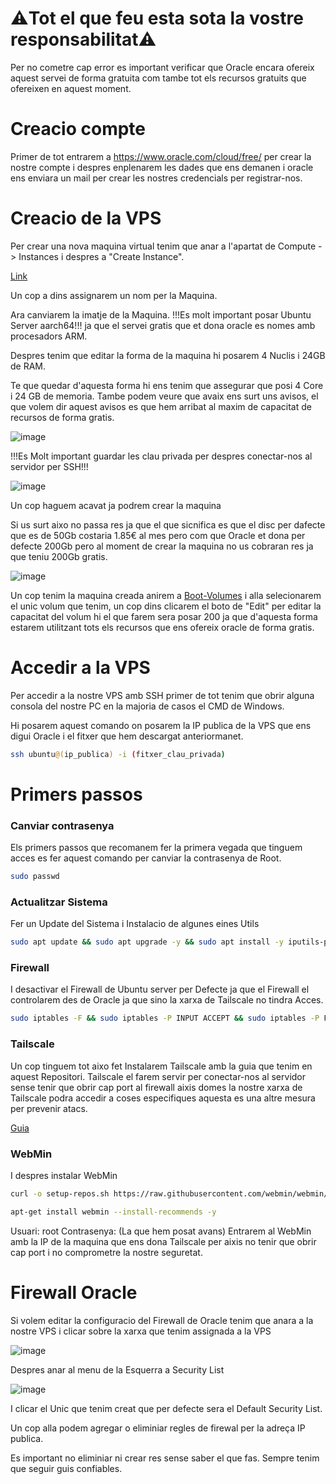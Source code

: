 # ⚠️Tot el que feu esta sota la vostre responsabilitat⚠️
Per no cometre cap error es important verificar que Oracle encara ofereix aquest servei de forma gratuita com tambe tot els recursos gratuits que ofereixen en aquest moment.
# Creacio compte
Primer de tot entrarem a https://www.oracle.com/cloud/free/ per crear la nostre compte i despres enplenarem les dades que ens demanen i oracle ens enviara un mail per crear les nostres credencials per registrar-nos.

# Creacio de la VPS
Per crear una nova maquina virtual tenim que anar a l'apartat de Compute -> Instances i despres a "Create Instance".

[Link](https://cloud.oracle.com/compute/instances)

Un cop a dins assignarem un nom per la Maquina.

Ara canviarem la imatje de la Maquina. !!!Es molt important posar Ubuntu Server aarch64!!! ja que el servei gratis que et dona oracle es nomes amb procesadors ARM.

Despres tenim que editar la forma de la maquina hi posarem 4 Nuclis i 24GB de RAM.

Te que quedar d'aquesta forma hi ens tenim que assegurar que posi 4 Core i 24 GB de memoria. Tambe podem veure que avaix ens surt uns avisos, el que volem dir aquest avisos es que hem arribat al maxim de capacitat de recursos de forma gratis.

![image](https://github.com/Otorexer/SerLliure/assets/118485801/1bbebcb5-f34a-4de1-82e7-ee4e8fc94c4f)

!!!Es Molt important guardar les clau privada per despres conectar-nos al servidor per SSH!!!

![image](https://github.com/Otorexer/SerLliure/assets/118485801/7fb9e539-a621-44b0-8694-ac8ff90634f7)

Un cop haguem acavat ja podrem crear la maquina

Si us surt aixo no passa res ja que el que sicnifica es que el disc per dafecte que es de 50Gb costaria 1.85€ al mes pero com que Oracle et dona per defecte 200Gb pero al moment de crear la maquina no us cobraran res ja que teniu 200Gb gratis.

![image](https://github.com/Otorexer/SerLliure/assets/118485801/5f8786cb-b7cb-4f6c-ac55-e4a79af4aee2)

Un cop tenim la maquina creada anirem a [Boot-Volumes](https://cloud.oracle.com/block-storage/boot-volumes) i alla selecionarem el unic volum que tenim, un cop dins clicarem el boto de "Edit" per editar la capacitat del volum hi el que farem sera posar 200 ja que d'aquesta forma estarem utilitzant tots els recursos que ens ofereix oracle de forma gratis.

# Accedir a la VPS
Per accedir a la nostre VPS amb SSH primer de tot tenim que obrir alguna consola del nostre PC en la majoria de casos el CMD de Windows.

Hi posarem aquest comando on posarem la IP publica de la VPS que ens digui Oracle i el fitxer que hem descargat anteriormanet.

```bash
ssh ubuntu@(ip_publica) -i (fitxer_clau_privada)
```

# Primers passos
### Canviar contrasenya
Els primers passos que recomanem fer la primera vegada que tinguem acces es fer aquest comando per canviar la contrasenya de Root.
```bash
sudo passwd
```
### Actualitzar Sistema
Fer un Update del Sistema i Instalacio de algunes eines Utils
```bash
sudo apt update && sudo apt upgrade -y && sudo apt install -y iputils-ping net-tools nano
```
### Firewall
I desactivar el Firewall de Ubuntu server per Defecte ja que el Firewall el controlarem des de Oracle ja que sino la xarxa de Tailscale no tindra Acces.
```bash
sudo iptables -F && sudo iptables -P INPUT ACCEPT && sudo iptables -P FORWARD ACCEPT && sudo iptables -P OUTPUT ACCEPT && sudo netfilter-persistent save
```
### Tailscale
Un cop tinguem tot aixo fet Instalarem Tailscale amb la guia que tenim en aquest Repositori.
Tailscale el farem servir per conectar-nos al servidor sense tenir que obrir cap port al firewall aixis domes la nostre xarxa de Tailscale podra accedir a coses especifiques aquesta es una altre mesura per prevenir atacs.

[Guia](https://github.com/Otorexer/SerLliure/tree/main/Serveis/Tailscale)
### WebMin
I despres instalar WebMin
```bash
curl -o setup-repos.sh https://raw.githubusercontent.com/webmin/webmin/master/setup-repos.sh && sh setup-repos.sh
```
```bash
apt-get install webmin --install-recommends -y
```
Usuari: root
Contrasenya: (La que hem posat avans)
Entrarem al WebMin amb la IP de la maquina que ens dona Tailscale per aixis no tenir que obrir cap port i no comprometre la nostre seguretat.
# Firewall Oracle
Si volem editar la configuracio del Firewall de Oracle tenim que anara a la nostre VPS i clicar sobre la xarxa que tenim assignada a la VPS

![image](https://github.com/Otorexer/SerLliure/assets/118485801/c930dd7f-b22c-43c2-a254-393c9e187bd5)

Despres anar al menu de la Esquerra a Security List

![image](https://github.com/Otorexer/SerLliure/assets/118485801/d041ff1d-d4eb-4b71-a3a9-ce1c0bea3617)

I clicar el Unic que tenim creat que per defecte sera el Default Security List.

Un cop alla podem agregar o eliminiar regles de firewal per la adreça IP publica.

Es important no eliminiar ni crear res sense saber el que fas. Sempre tenim que seguir guis confiables.
